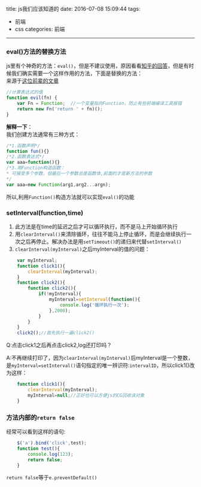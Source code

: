 title: js我们应该知道的
date: 2016-07-08 15:09:44
tags:
- 前端
- css
categories: 前端
---
### eval()方法的替换方法
js里有个神奇的方法：`eval()`，但是不建议使用，原因看看[知乎的回答](https://www.zhihu.com/question/20591877)，但是有时候我们确实需要一个这样作用的方法，下面是替换的方法：  
来源于[这位前辈的文章](http://blog.csdn.net/xundh/article/details/48153121)
``` javascript
//计算表达式的值
function evil(fn) {
    var Fn = Function;  //一个变量指向Function，防止有些前端编译工具报错
    return new Fn('return ' + fn)();
}
```
**解释一下**：  
我们创建方法通常有三种方式：
``` javascript 
/*1.函数声明*/
function fun(){}
/*2.函数表达式*/
var aaa=function(){}
/*3.用Function构造函数：
* 可接受多个参数，但最后一个参数总是函数体,前面的才是新方法的参数
*/
var aaa=new Function(arg1,arg2...argn);
```
所以,利用`Function()`构造方法就可以实现`eval()`的功能

### setInterval(function,time)
1. 此方法是在time的延迟之后才可以循环执行，而不是马上开始循环执行
2. 用`clearInterval()`来清除循环，往往不能马上停止循环，而是会继续执行一次之后再停止。解决办法是用`setTimeout()`的递归来代替`setInterval()`
3. `clearInterval(myInterval)`之后myInterval的值的问题：
``` javascript
    var myInterval;
    function click1(){
        clearInterval(myInterval);
    }
    function click2(){
        function click2(){
            if(!myInterval){
                myInterval=setInterval(function(){
                    console.log('循环执行一次');
                },2000);
            }
        }
    }
    click2();//首先执行一遍click2()
```
Q:点击click1之后再点击click2,log还打印吗？

A:不再继续打印了，因为`clearInterval(myInterval)`后myInterval是一个整数，是`myInterval=setInterval()`语句指定的唯一辨识符:`intervalID`，所以click1()改为这样：
``` javascript
    function click1(){
        clearInterval(myInterval);
        myInterval=null;//正好也可以方便js的CG回收该对象
    }
```
### 方法内部的`return false`
经常可以看到这样的语句:
``` javascript
    $('a').bind('click',test);
    function test(){
        console.log(123);
        return false;
    }
```
`return false`等于`e.preventDefault()`
<!-- more -->
